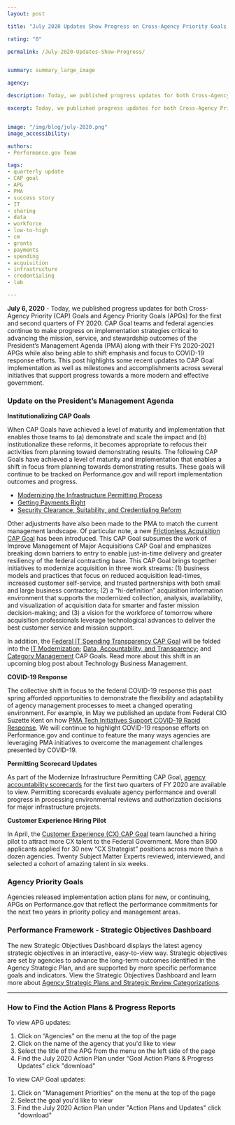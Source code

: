 ```yaml
---
layout: post

title: "July 2020 Updates Show Progress on Cross-Agency Priority Goals, Agency Priority Goals & More"

rating: "0"

permalink: /July-2020-Updates-Show-Progress/


summary: summary_large_image

agency:

description: Today, we published progress updates for both Cross-Agency Priority (CAP) Goals and Agency Priority Goals (APGs) for the first and second quarter of FY2020. These updates highlight recent milestones and accomplishments as well as related initiatives that support progress towards a more modern and effective government.

excerpt: Today, we published progress updates for both Cross-Agency Priority (CAP) Goals and Agency Priority Goals (APGs) for the first and second quarter of FY2020. These updates highlight recent milestones and accomplishments as well as related initiatives that support progress towards a more modern and effective government.


image: "/img/blog/july-2020.png"
image_accessibility:

authors:
- Performance.gov Team

tags:
- quarterly update
- CAP goal
- APG
- PMA
- success story
- IT
- sharing
- data
- workforce
- low-to-high
- cm
- grants
- payments
- spending
- acquisition
- infrastructure
- credentialing
- lab

---
```

**July 6, 2020** - Today, we published progress updates for both Cross-Agency Priority (CAP) Goals and Agency Priority Goals (APGs) for the first and second quarters of FY 2020. CAP Goal teams and federal agencies continue to make progress on implementation strategies critical to advancing the mission, service, and stewardship outcomes of the President’s Management Agenda (PMA) along with their FYs 2020-2021 APGs while also being able to shift emphasis and focus to COVID-19 response efforts. This post highlights some recent updates to CAP Goal implementation as well as milestones and accomplishments across several initiatives that support progress towards a more modern and effective government.

### Update on the President’s Management Agenda

**Institutionalizing CAP Goals**

When CAP Goals have achieved a level of maturity and implementation that enables those teams to (a) demonstrate and scale the impact and (b) institutionalize these reforms, it becomes appropriate to refocus their activities from planning toward demonstrating results. The following CAP Goals have achieved a level of maturity and implementation that enables a shift in focus from planning towards demonstrating results. These goals will continue to be tracked on Performance.gov and will report implementation outcomes and progress.

- [Modernizing the Infrastructure Permitting Process](https://www.performance.gov/CAP/permitting/)
- [Getting Payments Right](https://www.performance.gov/CAP/getting-payments-right/)
- [Security Clearance, Suitability, and Credentialing Reform](https://www.performance.gov/CAP/security-clearance-reform/)

Other adjustments have also been made to the PMA to match the current management landscape. Of particular note, a new [Frictionless Acquisition CAP Goal](https://www.performance.gov/CAP/frictionless-acquisition/) has been introduced.  This CAP Goal subsumes the work of Improve Management of Major Acquisitions CAP Goal and emphasizes breaking down barriers to entry to enable just-in-time delivery and greater resiliency of the federal contracting base. This CAP Goal brings together initiatives to modernize acquisition in three work streams: (1) business models and practices that focus on reduced acquisition lead-times, increased customer self-service, and trusted partnerships with both small and large business contractors;  (2) a “hi-definition” acquisition information environment that supports the modernized collection, analysis, availability, and visualization of acquisition data for smarter and faster mission decision-making; and (3) a vision for the workforce of tomorrow where acquisition professionals leverage technological advances to deliver the best customer service and mission support.

In addition, the [Federal IT Spending Transparency CAP Goal](https://www.performance.gov/CAP/tbm/) will be folded into the [IT Modernization](https://www.performance.gov/CAP/it-mod/); [Data, Accountability, and Transparency](https://www.performance.gov/CAP/leveragingdata/); and [Category Management](https://www.performance.gov/CAP/category-management/) CAP Goals. Read more about this shift in an upcoming blog post about Technology Business Management.

**COVID-19 Response**

The collective shift in focus to the federal COVID-19 response this past spring afforded opportunities to demonstrate the flexibility and adaptability of agency management processes to meet a changed operating environment. For example, in May we published an update from Federal CIO Suzette Kent on how [PMA Tech Initiatives Support COVID-19 Rapid Response](https://www.performance.gov/PMA-tech-initiatives-support-rapid-response-to-COVID19/). We will continue to highlight COVID-19 response efforts on Performance.gov and continue to feature the many ways agencies are leveraging PMA initiatives to overcome the management challenges presented by COVID-19.

**Permitting Scorecard Updates**

As part of the Modernize Infrastructure Permitting CAP Goal, [agency accountability scorecards](https://www.permits.performance.gov/scorecard) for the first two quarters of FY 2020 are available to view. Permitting scorecards evaluate agency performance and overall progress in processing environmental reviews and authorization decisions for major infrastructure projects.

**Customer Experience Hiring Pilot**

In April, the [Customer Experience (CX) CAP Goal](https://www.performance.gov/CAP/cx/) team launched a hiring pilot to attract more CX talent to the Federal Government. More than 800 applicants applied for 30 new “CX Strategist” positions across more than a dozen agencies. Twenty Subject Matter Experts reviewed, interviewed, and selected a cohort of amazing talent in six weeks.

### Agency Priority Goals

Agencies released implementation action plans for new, or continuing, APGs on Performance.gov that reflect the performance commitments for the next two years in priority policy and management areas.


### Performance Framework - Strategic Objectives Dashboard

The new Strategic Objectives Dashboard displays the latest agency strategic objectives in an interactive, easy-to-view way. Strategic objectives are set by agencies to advance the long-term outcomes identified in the Agency Strategic Plan, and are supported by more specific performance goals and indicators. View the Strategic Objectives Dashboard and learn more about [Agency Strategic Plans and Strategic Review Categorizations](https://www.performance.gov/about/objectives_about.html).

***

### How to Find the Action Plans & Progress Reports

To view APG updates:
1. Click on “Agencies” on the menu at the top of the page
2. Click on the name of the agency that you'd like to view
3. Select the title of the APG from the menu on the left side of the page
4. Find the July 2020 Action Plan under “Goal Action Plans & Progress Updates” click "download"

To view CAP Goal updates:
1. Click on "Management Priorities" on the menu at the top of the page
2. Select the goal you'd like to view
3. Find the July 2020 Action Plan under "Action Plans and Updates" click "download"
